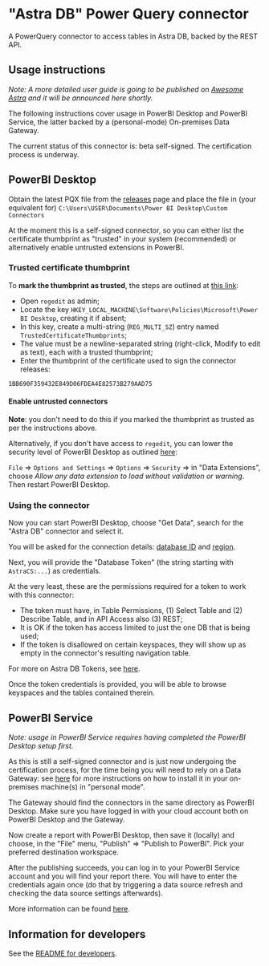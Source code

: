 # "Astra DB" Power Query connector

A PowerQuery connector to access tables in Astra DB, backed by the REST API.

## Usage instructions

_Note: A more detailed user guide is going to be published on [Awesome Astra](https://awesome-astra.github.io) and it will be announced here shortly._

The following instructions cover usage in PowerBI Desktop and PowerBI Service, the latter
backed by a (personal-mode) On-premises Data Gateway.

The current status of this connector is: beta self-signed. The certification process is underway.

## PowerBI Desktop

Obtain the latest PQX file from the [releases](https://github.com/hemidactylus/powerquery_astra_db_connector/releases)
page and place the file in (your equivalent for) ``C:\Users\USER\Documents\Power BI Desktop\Custom Connectors``

At the moment this is a self-signed connector, so you can either list the certificate thumbprint as "trusted" in your system (recommended) or alternatively enable untrusted extensions in PowerBI.

### Trusted certificate thumbprint

To **mark the thumbprint as trusted**, the steps are outlined at [this link](https://learn.microsoft.com/en-us/power-bi/connect-data/desktop-trusted-third-party-connectors):

- Open `regedit` as admin;
- Locate the key `HKEY_LOCAL_MACHINE\Software\Policies\Microsoft\Power BI Desktop`, creating it if absent;
- In this key, create a multi-string (`REG_MULTI_SZ`) entry named `TrustedCertificateThumbprints`;
- The value must be a newline-separated string (right-click, Modify to edit as text), each with a trusted thumbprint;
- Enter the thumbprint of the certificate used to sign the connector releases:

```
1BB690F359432E849D06FDEA4E82573B279AAD75
```

#### Enable untrusted connectors

**Note**: you don't need to do this if you marked the thumbprint as trusted as per
the instructions above.

Alternatively, if you don't have access to `regedit`, you can lower the security level of PowerBI Desktop as outlined [here](https://learn.microsoft.com/en-us/power-query/install-sdk#power-bi-desktop):

`File` => `Options and Settings` => `Options` => `Security` => in "Data Extensions", choose _Allow any data extension to load without validation or warning_. Then restart PowerBI Desktop.

### Using the connector

Now you can start PowerBI Desktop, choose "Get Data", search for the "Astra DB" connector and select it.

You will be asked for the connection details: [database ID](https://awesome-astra.github.io/docs/pages/astra/faq/?h=database+id#where-should-i-find-a-database-identifier) and [region](https://awesome-astra.github.io/docs/pages/astra/faq/?h=database+id#where-should-i-find-a-database-region-name).

Next, you will provide the "Database Token" (the string starting with `AstraCS:...`) as credentials.

At the very least, these are the permissions required for a token to work with this connector:

- The token must have, in Table Permissions, (1) Select Table and (2) Describe Table, and in API Access also (3) REST;
- It is OK if the token has access limited to just the one DB that is being used;
- If the token is disallowed on certain keyspaces, they will show up as empty in the connector's resulting navigation table.

For more on Astra DB Tokens, see [here](https://awesome-astra.github.io/docs/pages/astra/create-token/).

Once the token credentials is provided, you will be able to browse keyspaces and the tables contained therein.


## PowerBI Service

_Note: usage in PowerBI Service requires having completed the PowerBI Desktop setup first._

As this is still a self-signed connector and is just now undergoing the certification process,
for the time being you will need to rely on a Data Gateway: see [here](https://learn.microsoft.com/en-us/data-integration/gateway/service-gateway-install#download-and-install-a-personal-mode-gateway) for more instructions on how to install it in your on-premises machine(s) in "personal mode".

The Gateway should find the connectors in the same directory as PowerBI Desktop. Make sure you have logged in with your cloud account both on PowerBI Desktop and the Gateway.

Now create a report with PowerBI Desktop, then save it (locally) and choose, in the "File" menu, "Publish" => "Publish to PowerBI". Pick your preferred destination workspace.

After the publishing succeeds, you can log in to your PowerBI Service account and you will find your report there. You will have to enter the credentials again once (do that by triggering a data source refresh and checking the data source settings afterwards).

More information can be found [here](https://community.powerbi.com/t5/Community-Blog/Custom-Data-Connector-How-to-Deploy-and-Test/ba-p/862678).


## Information for developers

See the [README for developers](README_devs.md).
